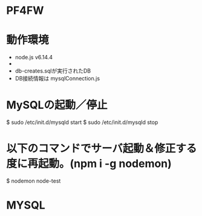 # PF4FW

# 動作環境

- node.js v6.14.4
- 
- db-creates.sqlが実行されたDB
- DB接続情報は mysqlConnection.js


# MySQLの起動／停止

$ sudo /etc/init.d/mysqld start 
$ sudo /etc/init.d/mysqld stop

# 以下のコマンドでサーバ起動＆修正する度に再起動。(npm i -g nodemon)

$ nodemon node-test


# MYSQL
